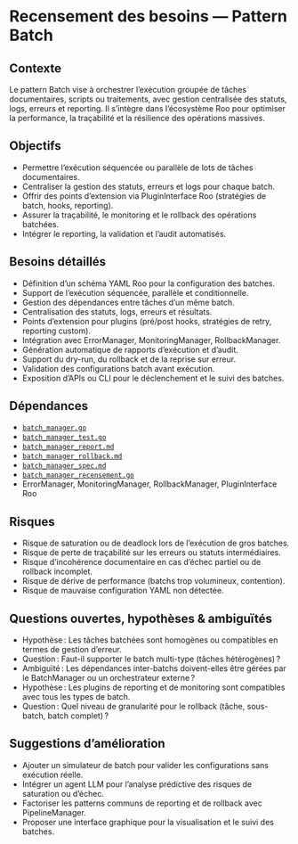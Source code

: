 # Recensement des besoins — Pattern Batch

## Contexte
Le pattern Batch vise à orchestrer l’exécution groupée de tâches documentaires, scripts ou traitements, avec gestion centralisée des statuts, logs, erreurs et reporting. Il s’intègre dans l’écosystème Roo pour optimiser la performance, la traçabilité et la résilience des opérations massives.

## Objectifs
- Permettre l’exécution séquencée ou parallèle de lots de tâches documentaires.
- Centraliser la gestion des statuts, erreurs et logs pour chaque batch.
- Offrir des points d’extension via PluginInterface Roo (stratégies de batch, hooks, reporting).
- Assurer la traçabilité, le monitoring et le rollback des opérations batchées.
- Intégrer le reporting, la validation et l’audit automatisés.

## Besoins détaillés
- Définition d’un schéma YAML Roo pour la configuration des batches.
- Support de l’exécution séquencée, parallèle et conditionnelle.
- Gestion des dépendances entre tâches d’un même batch.
- Centralisation des statuts, logs, erreurs et résultats.
- Points d’extension pour plugins (pré/post hooks, stratégies de retry, reporting custom).
- Intégration avec ErrorManager, MonitoringManager, RollbackManager.
- Génération automatique de rapports d’exécution et d’audit.
- Support du dry-run, du rollback et de la reprise sur erreur.
- Validation des configurations batch avant exécution.
- Exposition d’APIs ou CLI pour le déclenchement et le suivi des batches.

## Dépendances
- [`batch_manager.go`](scripts/automatisation_doc/batch_manager.go)
- [`batch_manager_test.go`](scripts/automatisation_doc/batch_manager_test.go)
- [`batch_manager_report.md`](scripts/automatisation_doc/batch_manager_report.md)
- [`batch_manager_rollback.md`](scripts/automatisation_doc/batch_manager_rollback.md)
- [`batch_manager_spec.md`](scripts/automatisation_doc/batch_manager_spec.md)
- [`batch_manager_recensement.go`](scripts/automatisation_doc/batch_manager_recensement.go)
- ErrorManager, MonitoringManager, RollbackManager, PluginInterface Roo

## Risques
- Risque de saturation ou de deadlock lors de l’exécution de gros batches.
- Risque de perte de traçabilité sur les erreurs ou statuts intermédiaires.
- Risque d’incohérence documentaire en cas d’échec partiel ou de rollback incomplet.
- Risque de dérive de performance (batchs trop volumineux, contention).
- Risque de mauvaise configuration YAML non détectée.

## Questions ouvertes, hypothèses & ambiguïtés
- Hypothèse : Les tâches batchées sont homogènes ou compatibles en termes de gestion d’erreur.
- Question : Faut-il supporter le batch multi-type (tâches hétérogènes) ?
- Ambiguïté : Les dépendances inter-batchs doivent-elles être gérées par le BatchManager ou un orchestrateur externe ?
- Hypothèse : Les plugins de reporting et de monitoring sont compatibles avec tous les types de batch.
- Question : Quel niveau de granularité pour le rollback (tâche, sous-batch, batch complet) ?

## Suggestions d’amélioration
- Ajouter un simulateur de batch pour valider les configurations sans exécution réelle.
- Intégrer un agent LLM pour l’analyse prédictive des risques de saturation ou d’échec.
- Factoriser les patterns communs de reporting et de rollback avec PipelineManager.
- Proposer une interface graphique pour la visualisation et le suivi des batches.